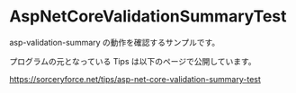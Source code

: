 # AspNetCoreValidationSummaryTest
asp-validation-summary の動作を確認するサンプルです。

プログラムの元となっている Tips は以下のページで公開しています。

https://sorceryforce.net/tips/asp-net-core-validation-summary-test
